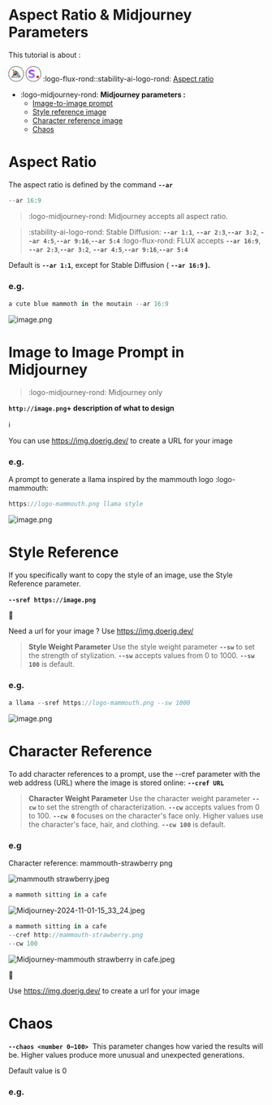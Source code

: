 # Aspect Ratio & Midjourney Parameters

This tutorial is about :


<img src="/public/img/Midjourney%20rond.png" alt="Midjourney Logo" width="30"/> <img src="/public/img/Stability-AI-rond.png" alt="SD Logo" width="30"/>
:logo-flux-rond::stability-ai-logo-rond: [Aspect ratio](https://www.notion.so/Aspect-Ratio-Midjourney-Parameters-131cf297c1ca80f29158cc6b0061362a?pvs=21)
- :logo-midjourney-rond: **Midjourney parameters  :**
    - [Image-to-image prompt](https://www.notion.so/Aspect-Ratio-Midjourney-Parameters-131cf297c1ca80f29158cc6b0061362a?pvs=21)
    - [Style reference image](https://www.notion.so/Aspect-Ratio-Midjourney-Parameters-131cf297c1ca80f29158cc6b0061362a?pvs=21)
    - [Character reference image](https://www.notion.so/Aspect-Ratio-Midjourney-Parameters-131cf297c1ca80f29158cc6b0061362a?pvs=21)
    - [Chaos](https://www.notion.so/Aspect-Ratio-Midjourney-Parameters-131cf297c1ca80f29158cc6b0061362a?pvs=21)

# Aspect Ratio

The aspect ratio is defined by the command **`--ar`**

```jsx
--ar 16:9
```

> :logo-midjourney-rond: Midjourney accepts all aspect ratio.
> 

> :stability-ai-logo-rond: Stable Diffusion: **`--ar 1:1`**, **`--ar 2:3`**,**`--ar 3:2`**, **`--ar 4:5`**,**`--ar 9:16`**,**`--ar 5:4`**
:logo-flux-rond: FLUX  accepts **`--ar 16:9`**, **`--ar 2:3`**,**`--ar 3:2`**, **`--ar 4:5`**,**`--ar 9:16`**,**`--ar 5:4`**
> 

Default is **`--ar 1:1`**, except for Stable Diffusion ( **`--ar 16:9` ).**

### e.g.

```jsx
a cute blue mammoth in the moutain --ar 16:9
```

![image.png](https://prod-files-secure.s3.us-west-2.amazonaws.com/839ca439-2684-4b26-9114-4ab3b3911454/4d2a3b98-cd55-4175-b9c2-d49e878c7b0f/image.png)

# Image to Image Prompt in Midjourney

> :logo-midjourney-rond: Midjourney only
> 

**`http://image.png`+ description of what to design**  

<aside>
ℹ️

You can use  https://img.doerig.dev/ to create a URL for your image

</aside>

### e.g. 
A prompt to generate a llama inspired by the mammouth logo :logo-mammouth:

```jsx
https://logo-mammouth.png llama style
```

![image.png](https://prod-files-secure.s3.us-west-2.amazonaws.com/839ca439-2684-4b26-9114-4ab3b3911454/84ec3ca0-780f-4a92-95e0-19c300cbd29b/image.png)

# Style Reference

If you specifically want to copy the style of an image, use the Style Reference parameter.

**`--sref https://image.png`** 

<aside>
🔗

Need a url for your image ? Use https://img.doerig.dev/ 

</aside>

> **Style Weight Parameter**
Use the style weight parameter **`--sw`** to set the strength of stylization. **`--sw`** accepts values from 0 to 1000. **`--sw 100`** is default.
> 

### e.g.

```jsx
a llama --sref https://logo-mammouth.png --sw 1000
```

![image.png](https://prod-files-secure.s3.us-west-2.amazonaws.com/839ca439-2684-4b26-9114-4ab3b3911454/6f141b51-203c-4924-9e7e-996804a055ba/image.png)

# Character Reference

To add character references to a prompt, use the --cref parameter with the web address (URL) where the image is stored online: **`--cref URL`**

> **Character Weight Parameter**
Use the character weight parameter **`--cw`** to set the strength of characterization. **`--cw`** accepts values from 0 to 100. **`--cw 0`** focuses on the character's face only. Higher values use the character's face, hair, and clothing. **`--cw 100`** is default.
> 

### e.g
Character reference: mammouth-strawberry png

![mammouth strawberry.jpeg](https://prod-files-secure.s3.us-west-2.amazonaws.com/839ca439-2684-4b26-9114-4ab3b3911454/5b9aee14-da72-4747-8d8f-7e09105c2976/mammouth_strawberry.jpeg)

```jsx
a mammoth sitting in a cafe

```

![Midjourney-2024-11-01-15_33_24.jpeg](https://prod-files-secure.s3.us-west-2.amazonaws.com/839ca439-2684-4b26-9114-4ab3b3911454/c1e23adc-973c-4d56-a64c-731541ca9794/Midjourney-2024-11-01-15_33_24.jpeg)

```jsx
a mammoth sitting in a cafe 
--cref http://mammouth-strawberry.png
--cw 100
```

![Midjourney-mammouth strawberry in cafe.jpeg](https://prod-files-secure.s3.us-west-2.amazonaws.com/839ca439-2684-4b26-9114-4ab3b3911454/eb0d5add-1669-4e67-83e9-eac114454524/Midjourney-mammouth_strawberry_in_cafe.jpeg)

<aside>
🔗

Use  https://img.doerig.dev/ to create a url for your image

</aside>

# Chaos

**`--chaos <number 0–100>`** 
This parameter changes how varied the results will be. Higher values produce more unusual and unexpected generations. 

Default value is 0

### e.g.